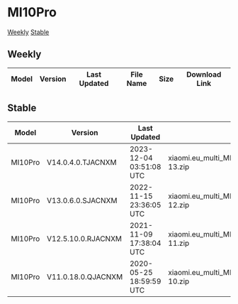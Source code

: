 # MI10Pro
[Weekly](#Weekly)  [Stable](#Stable)
## Weekly
| Model | Version | Last Updated | File Name | Size | Download Link |
| ---- | ---- | ---- | ---- | ---- | ---- |
## Stable
| Model | Version | Last Updated | File Name | Size | Download Link |
| ---- | ---- | ---- | ---- | ---- | ---- |
| MI10Pro | V14.0.4.0.TJACNXM | 2023-12-04 03:51:08 UTC | xiaomi.eu_multi_MI10Pro_V14.0.4.0.TJACNXM_v14-13.zip | 4.3 GB | [SourceForge](https://sourceforge.net/projects/xiaomi-eu-multilang-miui-roms/files/xiaomi.eu/MIUI-STABLE-RELEASES/MIUIv14/xiaomi.eu_multi_MI10Pro_V14.0.4.0.TJACNXM_v14-13.zip/download) |
| MI10Pro | V13.0.6.0.SJACNXM | 2022-11-15 23:36:05 UTC | xiaomi.eu_multi_MI10Pro_V13.0.6.0.SJACNXM_v13-12.zip | 3.7 GB | [SourceForge](https://sourceforge.net/projects/xiaomi-eu-multilang-miui-roms/files/xiaomi.eu/MIUI-STABLE-RELEASES/MIUIv13/xiaomi.eu_multi_MI10Pro_V13.0.6.0.SJACNXM_v13-12.zip/download) |
| MI10Pro | V12.5.10.0.RJACNXM | 2021-11-09 17:38:04 UTC | xiaomi.eu_multi_MI10Pro_V12.5.10.0.RJACNXM_v12-11.zip | 3.4 GB | [SourceForge](https://sourceforge.net/projects/xiaomi-eu-multilang-miui-roms/files/xiaomi.eu/MIUI-STABLE-RELEASES/MIUIv12/xiaomi.eu_multi_MI10Pro_V12.5.10.0.RJACNXM_v12-11.zip/download) |
| MI10Pro | V11.0.18.0.QJACNXM | 2020-05-25 18:59:59 UTC | xiaomi.eu_multi_MI10Pro_V11.0.18.0.QJACNXM_v11-10.zip | 3.0 GB | [SourceForge](https://sourceforge.net/projects/xiaomi-eu-multilang-miui-roms/files/xiaomi.eu/MIUI-STABLE-RELEASES/MIUIv11/xiaomi.eu_multi_MI10Pro_V11.0.18.0.QJACNXM_v11-10.zip/download) |
